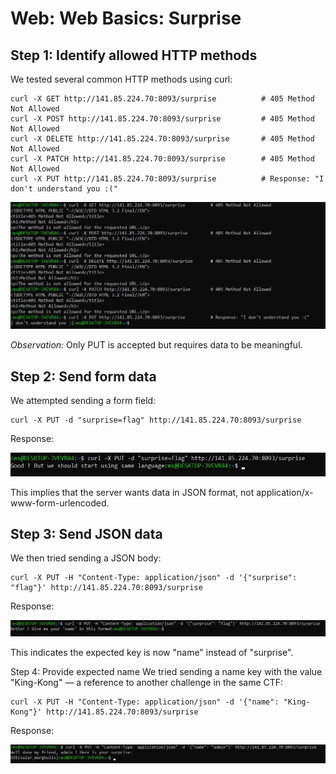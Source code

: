 # Web: Web Basics: Surprise

## Step 1: Identify allowed HTTP methods

We tested several common HTTP methods using curl:

```
curl -X GET http://141.85.224.70:8093/surprise          # 405 Method Not Allowed
curl -X POST http://141.85.224.70:8093/surprise         # 405 Method Not Allowed
curl -X DELETE http://141.85.224.70:8093/surprise       # 405 Method Not Allowed
curl -X PATCH http://141.85.224.70:8093/surprise        # 405 Method Not Allowed
curl -X PUT http://141.85.224.70:8093/surprise          # Response: "I don't understand you :("
```

![img1](https://github.com/andreipopescufilimon/SSS-Web-v12-Write-Ups/blob/main/SSS%20v12%20Session%2001/images-s1/surprise-1.jpg)

*Observation:* Only PUT is accepted but requires data to be meaningful.

## Step 2: Send form data
We attempted sending a form field:

```
curl -X PUT -d "surprise=flag" http://141.85.224.70:8093/surprise
```

Response:

![img2](https://github.com/andreipopescufilimon/SSS-Web-v12-Write-Ups/blob/main/SSS%20v12%20Session%2001/images-s1/surprise-2.jpg)

This implies that the server wants data in JSON format, not application/x-www-form-urlencoded.

## Step 3: Send JSON data
We then tried sending a JSON body:

```
curl -X PUT -H "Content-Type: application/json" -d '{"surprise": "flag"}' http://141.85.224.70:8093/surprise
```

Response:

![img3](https://github.com/andreipopescufilimon/SSS-Web-v12-Write-Ups/blob/main/SSS%20v12%20Session%2001/images-s1/surprise-3.jpg)

This indicates the expected key is now "name" instead of "surprise".

Step 4: Provide expected name
We tried sending a name key with the value "King-Kong" — a reference to another challenge in the same CTF:

```
curl -X PUT -H "Content-Type: application/json" -d '{"name": "King-Kong"}' http://141.85.224.70:8093/surprise
```

Response:

![img4](https://github.com/andreipopescufilimon/SSS-Web-v12-Write-Ups/blob/main/SSS%20v12%20Session%2001/images-s1/surprise-4.jpg)
